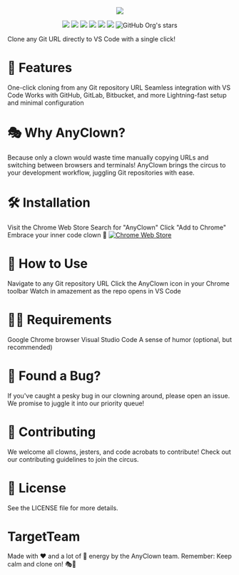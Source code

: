 <p align="center">
<img src="https://i.postimg.cc/YSXdd1np/Untitled-2.png">
</p>
<p align="center">
<a href="https://join.slack.com/t/target-ops/shared_invite/zt-2kxdr9djp-YoQSCoRzARa9psxO8aYoaQ"><img src="https://img.shields.io/badge/Slack-4A154B?style=for-the-badge&logo=slack&logoColor=white"></a>
<a href="https://www.linkedin.com/company/target-ops"><img src="https://img.shields.io/badge/LinkedIn-0077B5?style=for-the-badge&logo=linkedin&logoColor=white"></a>
<a href="https://dev.to/target-ops"><img src="https://img.shields.io/badge/dev.to-0A0A0A?style=for-the-badge&logo=devdotto&logoColor=white"></a>
<a href="https://dly.to/13bF3DMZs9K"><img src="https://img.shields.io/badge/daily.dev-CE3DF3?style=for-the-badge&logo=dailydotdev&logoColor=white"></a>
<a href="https://t.me/targetops"><img src="https://img.shields.io/badge/Telegram-2CA5E0?style=for-the-badge&logo=telegram&logoColor=white"></a>
<a href="https://www.patreon.com/target_ops"><img src="https://img.shields.io/badge/Patreon-F96854?style=for-the-badge&logo=patreon&logoColor=white"></a>
<img alt="GitHub Org's stars" src="https://img.shields.io/github/stars/target-ops?style=for-the-badge&logoColor=green&cacheSeconds=3600?style=for-the-badge">
</p>


Clone any Git URL directly to VS Code with a single click!
# 🚀 Features

One-click cloning from any Git repository URL
Seamless integration with VS Code
Works with GitHub, GitLab, Bitbucket, and more
Lightning-fast setup and minimal configuration

# 🎭 Why AnyClown?
Because only a clown would waste time manually copying URLs and switching between browsers and terminals! AnyClown brings the circus to your development workflow, juggling Git repositories with ease.

# 🛠️ Installation

Visit the Chrome Web Store
Search for "AnyClown"
Click "Add to Chrome"
Embrace your inner code clown 🎈
[![Chrome Web Store](https://img.shields.io/badge/Chrome%20Web%20Store-AnyClown-blue?style=flat-square&logo=google-chrome)](https://chromewebstore.google.com/search/anyClown)

# 🎪 How to Use

Navigate to any Git repository URL
Click the AnyClown icon in your Chrome toolbar
Watch in amazement as the repo opens in VS Code

# 🧑‍💻 Requirements

Google Chrome browser
Visual Studio Code
A sense of humor (optional, but recommended)

# 🐛 Found a Bug?
If you've caught a pesky bug in our clowning around, please open an issue. We promise to juggle it into our priority queue!
# 🤝 Contributing
We welcome all clowns, jesters, and code acrobats to contribute! Check out our contributing guidelines to join the circus.
# 📜 License
See the LICENSE file for more details.
# TargetTeam 
Made with ❤️ and a lot of 🤡 energy by the AnyClown team.
Remember: Keep calm and clone on! 🎭🚀
